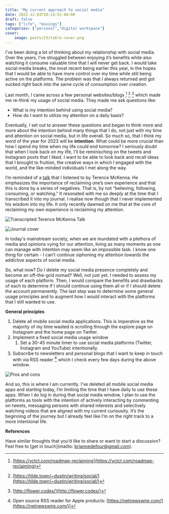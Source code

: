 ```yaml
---
title: "My current approach to social media"
date: 2022-12-03T20:14:51-04:00
draft: false
tags: ["life", "musings"]
categories: ["personal","digital workspace"]
cover:
    image: posts/23/table-cover.png
---
```


I've been doing a lot of thinking about my relationship with social media. Over the years, I’ve struggled between enjoying it’s benefits while also watching it consume valuable time that I will never get back. I would take social media breaks, the most recent being earlier this year, in the hopes that I would be able to have more control over my time while still being active on the platforms. The problem was that I always returned and got sucked right back into the same cycle of consumption over creation.  

Last month, I came across a few personal websites/blogs [^1] [^2] [^3] which made me re-think my usage of social media. They made me ask questions like:

- What is my intention behind using social media?
- How do I want to utilize my attention on a daily basis?

Eventually, I set out to answer these questions and began to think more and more about the intention behind many things that I do, not just with my time and attention on social media, but in life overall. So much so, that I think my word of the year for 2023 will be **intention**. What could be more crucial than how I spend my time when my life could end tomorrow? I seriously doubt that when I look back on my life, I'll be reminisching on the tweets and Instagram posts that I liked. I want to be able to look back and recall ideas that I brought to fruition, the creative ways in which I engaged with the world, and the like-minded individuals I met along the way.

I’m reminded of a [talk]([https://www.youtube.com/watch?v=Eb_UJrefejU](https://www.youtube.com/watch?v=Eb_UJrefejU)) that I listened to by Terence McKenna. He emphasizes the importance of reclaiming one’s own experience and that this is done by a series of negatives. That is, by not “believing, following, consuming, or watching.” It resonated with me so deeply at the time that I transcribed it into my journal. I realise now though that I never implemented his wisdom into my life. It only recently dawned on me that at the core of reclaiming my own experience is reclaiming my attention.

![Transcripted Terence McKenna Talk](/posts/23/terence-mckenna.jpg)

![Journal cover](/posts/23/journal.jpg)

In today's mainstream society, when we are inundated with a plethora of media and opinions vying for our attention, living as many moments as one can manage with intention may seem like an impossible task. I know one thing for certain - I can’t continue siphoning my attention towards the addictive aspects of social media. 

So, what now? Do I delete my social media presence completely and become an off-the-grid nomad? Well, not just yet. I needed to assess my usage of each platform. Then, I would compare the benefits and drawbacks of each to determine if I should continue using them all or if I should delete the account permanently. The last step was to determine some general usage principles and to augment how I would interact with the platforms that I still wanted to use. 

**General principles**

1. Delete all mobile social media applications. This is imperative as the majority of my time wasted is scrolling through the explore page on Instagram and the home page on Twitter.
2. Implement a fixed social media usage window
    1. Set a 30-45 minute timer to use social media platforms (Twitter, Instagram and YouTube) intentionally.
3. Subscribe to newsletters and personal blogs that I want to keep in touch with via RSS reader [^4] which I check every few days during the above window.

![Pros and cons](/posts/23/table.png)

And so, this is where I am currently. I’ve deleted all mobile social media apps and starting today, I’m limiting the time that I have daily to use these apps. When I do log in during that social media window, I plan to use the platforms as tools with the intention of actively interacting by commenting on tweets, messaging persons with shared interests and selectively watching videos that are aligned with my current curiousity. It’s the beginning of the journey but I already feel like I’m on the right track to a more intentional life.

**References**

[^1]: [https://yctct.com/roadmap-reclaiming](https://yctct.com/roadmap-reclaiming)

[^2]: [https://tilde.town/~dustin/writing/social/](https://tilde.town/~dustin/writing/social/) 

[^3]: [http://flower.codes/](http://flower.codes/)

[^4]: Open source RSS reader for Apple products: [https://netnewswire.com/](https://netnewswire.com/)]

Have similar thoughts that you’d like to share or want to start a discussion? Feel free to [get in touch](mailto: briannedefour@gmail.com). 